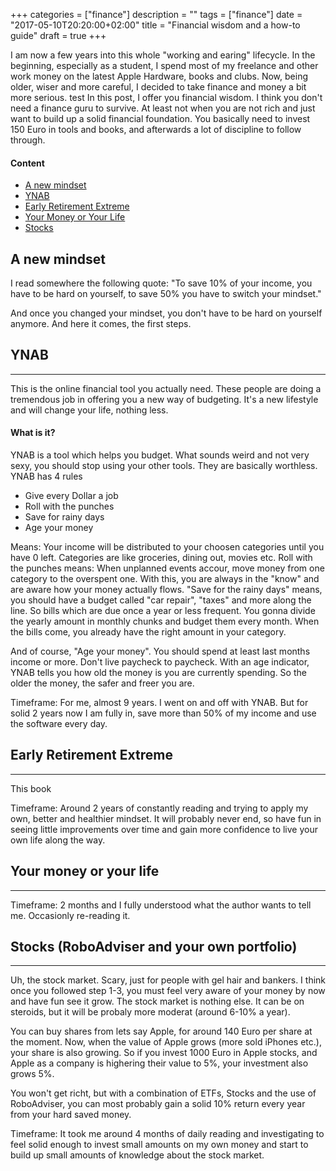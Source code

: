 +++
categories = ["finance"]
description = ""
tags = ["finance"]
date = "2017-05-10T20:20:00+02:00"
title = "Financial wisdom and a how-to guide"
draft = true
+++

I am now a few years into this whole "working and earing" lifecycle. In the beginning, especially as a student, I spend most of my freelance and other work money on the latest Apple Hardware, books and clubs. Now, being older, wiser and more careful, I decided to take finance and money a bit more serious.
test
In this post, I offer you financial wisdom. I think you don't need a finance guru to survive. At least not when you are not rich and just want to build up a solid financial foundation. You basically need to invest 150 Euro in tools and books, and afterwards a lot of discipline to follow through.

#### Content

- [A new mindset](#mind)
- [YNAB](#ynab)
- [Early Retirement Extreme](#early)
- [Your Money or Your Life](#money)
- [Stocks](#stocks)


## <a name="mind"></a>A new mindset

I read somewhere the following quote:
"To save 10% of your income, you have to be hard on yourself, to save 50% you have to switch your mindset."

And once you changed your mindset, you don't have to be hard on yourself anymore. And here it comes, the first steps.

## <a name="ynab"></a>YNAB
----

This is the online financial tool you actually need. These people are doing a tremendous job in offering you a new way of budgeting. It's a new lifestyle and will change your life, nothing less.

#### What is it?

YNAB is a tool which helps you budget. What sounds weird and not very sexy, you should stop using your other tools. They are basically worthless. YNAB has 4 rules

- Give every Dollar a job
- Roll with the punches
- Save for rainy days
- Age your money

Means: Your income will be distributed to your choosen categories until you have 0 left. Categories are like groceries, dining out, movies etc. Roll with the punches means: When unplanned events accour, move money from one category to the overspent one. With this, you are always in the "know" and are aware how your money actually flows. "Save for the rainy days" means, you should have a budget called "car repair", "taxes" and more along the line. So bills which are due once a year or less frequent. You gonna divide the yearly amount in monthly chunks and budget them every month. When the bills come, you already have the right amount in your category.

And of course, "Age your money". You should spend at least last months income or more. Don't live paycheck to paycheck. With an age indicator, YNAB tells you how old the money is you are currently spending. So the older the money, the safer and freer you are.

Timeframe: For me, almost 9 years. I went on and off with YNAB. But for solid 2 years now I am fully in, save more than 50% of my income and use the software every day.

## <a name="early"></a>Early Retirement Extreme
----

This book


Timeframe: Around 2 years of constantly reading and trying to apply my own, better and healthier mindset. It will probably never end, so have fun in seeing little improvements over time and gain more confidence to live your own life along the way.

## <a name="money"></a>Your money or your life
----


Timeframe: 2 months and I fully understood what the author wants to tell me. Occasionly re-reading it.

## <a name="stocks"></a>Stocks (RoboAdviser and your own portfolio)
----

Uh, the stock market. Scary, just for people with gel hair and bankers. I think once you followed step 1-3, you must feel very aware of your money by now and have fun see it grow. The stock market is nothing else. It can be on steroids, but it will be probaly more moderat (around 6-10% a year).

You can buy shares from lets say Apple, for around 140 Euro per share at the moment. Now, when the value of Apple grows (more sold iPhones etc.), your share is also growing. So if you invest 1000 Euro in Apple stocks, and Apple as a company is highering their value to 5%, your investment also grows 5%.

You won't get richt, but with a combination of ETFs, Stocks and the use of RoboAdviser, you can most probably gain a solid 10% return every year from your hard saved money.

Timeframe: It took me around 4 months of daily reading and investigating to feel solid enough to invest small amounts on my own money and start to build up small amounts of knowledge about the stock market.

